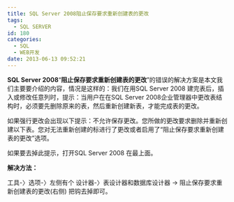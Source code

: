 ```yaml
---
title: SQL Server 2008阻止保存要求重新创建表的更改
tags:
  - SQL SERVER
id: 180
categories:
  - SQL
  - WEB开发
date: 2013-06-13 09:52:21
---
```


**SQL Server 2008**“**阻止保存要求重新创建表的更改**”的错误的解决方案是本文我们主要要介绍的内容，情况是这样的：我们在用SQL Server 2008 建完表后，插入或修改任意列时，提示：当用户在在SQL Server 2008企业管理器中更改表结构时，必须要先删除原来的表，然后重新创建新表，才能完成表的更改。

如果强行更改会出现以下提示：不允许保存更改。您所做的更改要求删除并重新创建以下表。您对无法重新创建的标进行了更改或者启用了“阻止保存要求重新创建表的更改”选项。

如果要去掉此提示，打开SQL Server 2008 在最上面。

**解决方法：**

工具-〉选项-〉左侧有个 设计器-〉表设计器和数据库设计器 -&gt; 阻止保存要求重新创建表的更改(右侧) 把钩去掉即可。